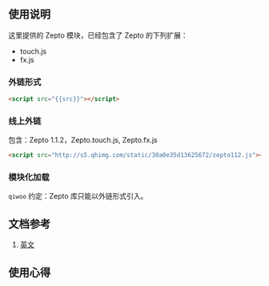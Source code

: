 
## 使用说明

这里提供的 Zepto 模块，已经包含了 Zepto 的下列扩展：

- touch.js
- fx.js

### 外链形式

```html
<script src="{{src}}"></script>
```

### 线上外链

包含：Zepto 1.1.2，Zepto.touch.js, Zepto.fx.js

```html
<script src="http://s5.qhimg.com/static/30a0e35d13625672/zepto112.js"></script>
```

### 模块化加载

`qiwoo` 约定：Zepto 库只能以外链形式引入。

## 文档参考

1. [英文](http://zeptojs.com/)

## 使用心得